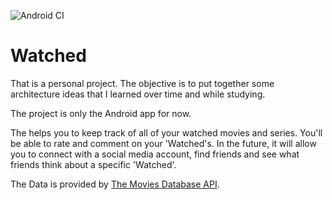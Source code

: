 ![Android CI](https://github.com/heitorcolangelo/Movies/workflows/Android%20CI/badge.svg?branch=master)
# Watched
That is a personal project. The objective is to put together some architecture ideas that I learned over time and while studying.

The project is only the Android app for now.

The helps you to keep track of all of your watched movies and series. You'll be able to rate and comment on your 'Watched's.
In the future, it will allow you to connect with a social media account, find friends and see what friends think about a specific 'Watched'.

The Data is provided by [The Movies Database API](https://developers.themoviedb.org/3).